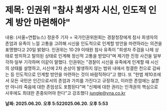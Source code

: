 # **제목: 인권위 "참사 희생자 시신, 인도적 인계 방안 마련해야"**

  내용: (서울=연합뉴스) 정윤주 기자 = 국가인권위원회는 경찰청장에게 참사 희생자의 존엄과 유족이 느낄 고통을 고려해 시신을 인도적으로 인계할 방안을 마련하라는 의견을 표명했다고 20일 밝혔다.    인권위는 10·29 이태원 참사 유족이 "희생자 주검을 나체 상태로 방치하고 탈의된 상태로 인계해 정신적 고통을 받았다"며 제기한 진정 사건을 일부 각하·일부 기각하며 이같이 말했다.    인권위는 "경찰이 시신을 유족에게 인계할 때 시신의 상태를 설명하고, 시신에 2차 손상이 발생하지 않는 범위 내에서 청결한 천으로 감싸는 등 인도적으로 인계할 방안을 마련하는 것이 바람직하다"고 했다.    또 "헌법 제10조에서 모든 국민은 인간으로서의 존엄과 가치를 가진다고 규정하고, 이러한 존엄에는 삶뿐만 아니라 죽음에 대한 존엄성도 포함된다"며 "신체에 대한 권리는 인격권의 핵심으로 사후에도 최대한 존중되어야 한다"고 강조했다    jungle@yna.co.kr

  **날짜: 2025.06.20. 오후 5:522025.06.20. 오후 5:53**